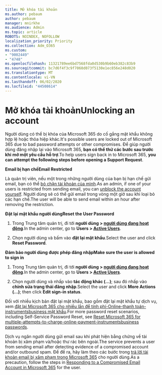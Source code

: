 ```yaml
---
title: Mở khóa tài khoản
ms.author: pebaum
author: pebaum
manager: mnirkhe
ms.audience: Admin
ms.topic: article
ROBOTS: NOINDEX, NOFOLLOW
localization_priority: Priority
ms.collection: Adm_O365
ms.custom:
- "9002449"
- "4748"
ms.openlocfilehash: 11321789ee6bd7568fda0d530b9b60eb382c83b9
ms.sourcegitcommit: bc7d6f4f3c9f7060d073f5130e1ec856e248d020
ms.translationtype: MT
ms.contentlocale: vi-VN
ms.lasthandoff: 06/02/2020
ms.locfileid: "44508614"
---
```

# <a name="unlocking-an-account"></a><span data-ttu-id="2a100-102">Mở khóa tài khoản</span><span class="sxs-lookup"><span data-stu-id="2a100-102">Unlocking an account</span></span>

<span data-ttu-id="2a100-103">Người dùng có thể bị khóa của Microsoft 365 do cố gắng mật khẩu không hợp lệ hoặc thỏa hiệp khác.</span><span class="sxs-lookup"><span data-stu-id="2a100-103">It's possible users are locked out of Microsoft 365 due to bad password attempts or other compromises.</span></span> <span data-ttu-id="2a100-104">Để giúp người dùng đăng nhập lại vào Microsoft 365, **bạn có thể thử các bước sau trước khi mở một yêu cầu hỗ trợ**.</span><span class="sxs-lookup"><span data-stu-id="2a100-104">To help users sign back in to Microsoft 365, **you can attempt the following steps before opening a Support Request**.</span></span> 

<span data-ttu-id="2a100-105">**Email bị hạn chế**</span><span class="sxs-lookup"><span data-stu-id="2a100-105">**Email Restricted**</span></span>

<span data-ttu-id="2a100-106">Là quản trị viên, nếu một trong những người dùng của bạn bị hạn chế gửi email, bạn có thể [bỏ chặn tài khoản của mình](https://docs.microsoft.com/microsoft-365/security/office-365-security/removing-user-from-restricted-users-portal-after-spam).</span><span class="sxs-lookup"><span data-stu-id="2a100-106">As an admin, if one of your users is restricted from sending email, you can [unblock the account yourself](https://docs.microsoft.com/microsoft-365/security/office-365-security/removing-user-from-restricted-users-portal-after-spam).</span></span> <span data-ttu-id="2a100-107">Người dùng sẽ có thể gửi email trong vòng một giờ sau khi loại bỏ các hạn chế.</span><span class="sxs-lookup"><span data-stu-id="2a100-107">The user will be able to send email within an hour after removing the restriction.</span></span>

<span data-ttu-id="2a100-108">**Đặt lại mật khẩu người dùng**</span><span class="sxs-lookup"><span data-stu-id="2a100-108">**Reset the User Password**</span></span>

1. <span data-ttu-id="2a100-109">Trong Trung tâm quản trị, đi tới **người dùng > [người dùng đang hoạt động](https://admin.microsoft.com/Adminportal/Home?source=applauncher#/users)**.</span><span class="sxs-lookup"><span data-stu-id="2a100-109">In the admin center, go to **Users > [Active Users](https://admin.microsoft.com/Adminportal/Home?source=applauncher#/users)**.</span></span>

2. <span data-ttu-id="2a100-110">Chọn người dùng và bấm vào **đặt lại mật khẩu**.</span><span class="sxs-lookup"><span data-stu-id="2a100-110">Select the user and click **Reset Password**.</span></span>

<span data-ttu-id="2a100-111">**Đảm bảo người dùng được phép đăng nhập**</span><span class="sxs-lookup"><span data-stu-id="2a100-111">**Make sure the user is allowed to sign in**</span></span>

1. <span data-ttu-id="2a100-112">Trong Trung tâm quản trị, đi tới **người dùng > [người dùng đang hoạt động](https://admin.microsoft.com/Adminportal/Home?source=applauncher#/users)**.</span><span class="sxs-lookup"><span data-stu-id="2a100-112">In the admin center, go to **Users > [Active Users](https://admin.microsoft.com/Adminportal/Home?source=applauncher#/users)**.</span></span>

2. <span data-ttu-id="2a100-113">Chọn người dùng và nhấp vào **tác động khác (...)**; sau đó nhấp vào **chỉnh sửa trạng thái đăng nhập**.</span><span class="sxs-lookup"><span data-stu-id="2a100-113">Select the user and click **More Actions (...)**; then click **Edit sign-in status**.</span></span>

<span data-ttu-id="2a100-114">Đối với nhiều kịch bản đặt lại mật khẩu, bao gồm đặt lại mật khẩu tự dịch vụ, xem [đặt lại Microsoft 365 cho nhiều lần để tính phí-Online-thanh toán-instrumentsbusiness mật khẩu](https://docs.microsoft.com/microsoft-365/admin/add-users/reset-passwords?view=o365-worldwide).</span><span class="sxs-lookup"><span data-stu-id="2a100-114">For more password reset scenarios, including Self-Service Password Reset, see [Reset Microsoft 365 for multiple-attempts-to-charge-online-payment-instrumentsbusiness passwords](https://docs.microsoft.com/microsoft-365/admin/add-users/reset-passwords?view=o365-worldwide).</span></span>

<span data-ttu-id="2a100-115">Dịch vụ ngăn người dùng gửi email sau khi phát hiện bằng chứng về tài khoản bị xâm phạm và/hoặc thư rác bên ngoài.</span><span class="sxs-lookup"><span data-stu-id="2a100-115">The service prevents a user from sending email after detecting evidence of a compromised account and/or outbound spam.</span></span> <span data-ttu-id="2a100-116">Để đề ra, hãy làm theo các bước trong [trả lời tài khoản email bị xâm phạm trong Microsoft 365](https://docs.microsoft.com/microsoft-365/security/office-365-security/responding-to-a-compromised-email-account) cho người dùng.</span><span class="sxs-lookup"><span data-stu-id="2a100-116">As a precaution, follow the steps in [Responding to a Compromised Email Account in Microsoft 365](https://docs.microsoft.com/microsoft-365/security/office-365-security/responding-to-a-compromised-email-account) for the user.</span></span>
